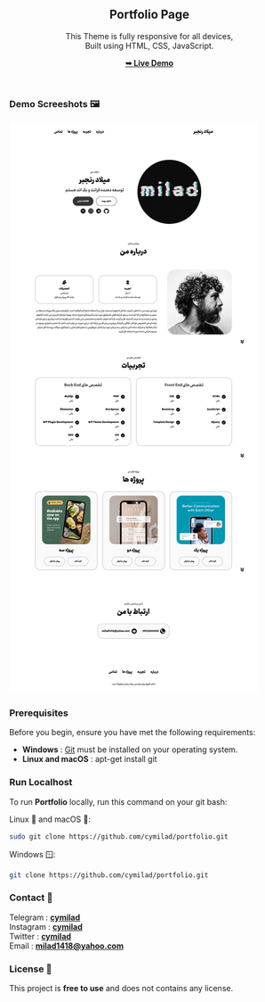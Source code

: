 <div align="center">
  <h2 align="center">Portfolio Page</h2>
  
  This Theme is fully responsive for all devices, <br/> Built using HTML, CSS, JavaScript.
  
  <a href="https://cymilad.ir/projects/portolio" target="_blank"><strong>➥ Live Demo </strong></a>
  
</div>


<br />

### Demo Screeshots 🖼️

![Desktop Demo](./assets/screenshot.png)

### Prerequisites

Before you begin, ensure you have met the following requirements:

* <b>Windows</b> :  [Git](https://git-scm.com/downloads "Download Git") must be installed on your operating system.
* <b>Linux and macOS</b> :  apt-get install git

### Run Localhost

To run **Portfolio** locally, run this command on your git bash:

Linux 🐧 and macOS 🍏:

```bash
sudo git clone https://github.com/cymilad/portfolio.git
```

Windows 🪟:

```bash
git clone https://github.com/cymilad/portfolio.git
```

### Contact 💬 
Telegram : <a href="https://t.me/cymilad" target="_blank"><strong>cymilad</strong></a> <br>
Instagram : <a href="https://instagram.com/cymilad" target="_blank"><strong>cymilad</strong></a> <br>
Twitter : <a href="https://x.com/cymilad" target="_blank"><strong>cymilad</strong></a> <br>
Email : <a href="malito:milad1418@yahoo.com" target="_blank"><strong>milad1418@yahoo.com</strong></a>

### License 🪪

This project is **free to use** and does not contains any license.
